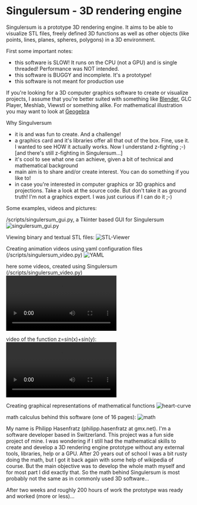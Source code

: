 # Singulersum - 3D rendering engine

Singulersum is a prototype 3D rendering engine. It aims to be able to visualize STL files, freely defined 3D functions as well as other objects (like points, lines, planes, spheres, polygons) in a 3D environment.

First some important notes:
 * this software is SLOW! It runs on the CPU (not a GPU) and is single threaded! Performance was NOT intended.
 * this software is BUGGY and incomplete. It's a prototype!
 * this software is not meant for production use

If you're looking for a 3D computer graphics software to create or visualize projects, I assume that you're better suited with something like [Blender](https://www.blender.org/), GLC Player, Meshlab, Viewstl or something alike. For mathematical illustration you may want to look at [Geogebra](https://www.geogebra.org/)

Why Singulversum
 * it is and was fun to create. And a challenge!
 * a graphics card and it's libraries offer all that out of the box. Fine, use it. I wanted to see HOW it actually works. Now I understand z-fighting ;-) [and there's still z-fighting in Singulersum...]
 * it's cool to see what one can achieve, given a bit of technical and mathematical background
 * main aim is to share and/or create interest. You can do something if you like to!
 * in case you're interested in computer graphics or 3D graphics and projections. Take a look at the source code. But don't take it as ground truth! I'm not a graphics expert. I was just curious if I can do it ;-)

Some examples, videos and pictures:

/scripts/singulersum_gui.py, a Tkinter based GUI for Singulersum
![singulersum_gui.py](/docs/singulersum_gui.png)

Viewing binary and textual STL files:
![STL-Viewer](/docs/falcon.png)

Creating animation videos using yaml configuration files (/scripts/singulersum_video.py)
![YAML](/docs/yaml.png)

here some videos, created using Singulersum (/scripts/singulersum_video.py)
![video](/outputs/millennium_falcon_stl.mov)

video of the function z=sin(x)+sin(y):
![video](/outputs/sine_waves.mov)

Creating graphical representations of mathematical functions
![heart-curve](/docs/heart.png)

math calculus behind this software (one of 16 pages):
![math](/docs/original_note_example.jpg)

My name is Philipp Hasenfratz (philipp.hasenfratz at gmx.net). I'm a software developer based in Switzerland. This project was a fun side project of mine. I was wondering if I still had the mathematical skills to create and develop a 3D rendering engine prototype without any external tools, libraries, help or a GPU.
After 20 years out of school I was a bit rusty doing the math, but I got it back again with some help of wikipedia of course. But the main objective was to develop the whole math myself and for most part I did exactly that. So the math behind Singulersum is most probably not the same as in commonly used 3D software...

After two weeks and roughly 200 hours of work the prototype was ready and worked (more or less)...
